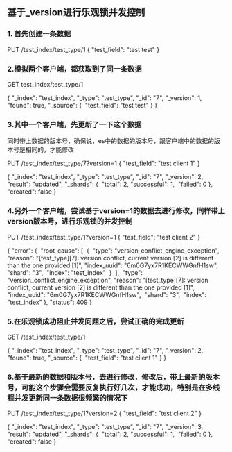 ## 基于_version进行乐观锁并发控制

###  1. 首先创建一条数据

PUT /test_index/test_type/1
{
  "test_field": "test test"
}

### 2.模拟两个客户端，都获取到了同一条数据

GET test_index/test_type/1

{
  "_index": "test_index",
  "_type": "test_type",
  "_id": "7",
  "_version": 1,
  "found": true,
  "_source": {
​    "test_field": "test test"
  }
}

### 3.其中一个客户端，先更新了一下这个数据

同时带上数据的版本号，确保说，es中的数据的版本号，跟客户端中的数据的版本号是相同的，才能修改

PUT /test_index/test_type/7?version=1 
{
  "test_field": "test client 1"
}

{
  "_index": "test_index",
  "_type": "test_type",
  "_id": "7",
  "_version": 2,
  "result": "updated",
  "_shards": {
​    "total": 2,
​    "successful": 1,
​    "failed": 0
  },
  "created": false
}

### 4.另外一个客户端，尝试基于version=1的数据去进行修改，同样带上version版本号，进行乐观锁的并发控制

PUT /test_index/test_type/1?version=1 
{
  "test_field": "test client 2"
}

{
  "error": {
​    "root_cause": [
​      {
​        "type": "version_conflict_engine_exception",
​        "reason": "[test_type][7]: version conflict, current version [2] is different than the one provided [1]",
​        "index_uuid": "6m0G7yx7R1KECWWGnfH1sw",
​        "shard": "3",
​        "index": "test_index"
​      }
​    ],
​    "type": "version_conflict_engine_exception",
​    "reason": "[test_type][7]: version conflict, current version [2] is different than the one provided [1]",
​    "index_uuid": "6m0G7yx7R1KECWWGnfH1sw",
​    "shard": "3",
​    "index": "test_index"
  },
  "status": 409
}

### 5.在乐观锁成功阻止并发问题之后，尝试正确的完成更新

GET /test_index/test_type/1

{
  "_index": "test_index",
  "_type": "test_type",
  "_id": "7",
  "_version": 2,
  "found": true,
  "_source": {
​    "test_field": "test client 1"
  }
}

### 6.基于最新的数据和版本号，去进行修改，修改后，带上最新的版本号，可能这个步骤会需要反复执行好几次，才能成功，特别是在多线程并发更新同一条数据很频繁的情况下

PUT /test_index/test_type/1?version=2 
{
  "test_field": "test client 2"
}

{
  "_index": "test_index",
  "_type": "test_type",
  "_id": "7",
  "_version": 3,
  "result": "updated",
  "_shards": {
​    "total": 2,
​    "successful": 1,
​    "failed": 0
  },
  "created": false
}

